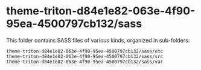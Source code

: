 # theme-triton-d84e1e82-063e-4f90-95ea-4500797cb132/sass

This folder contains SASS files of various kinds, organized in sub-folders:

    theme-triton-d84e1e82-063e-4f90-95ea-4500797cb132/sass/etc
    theme-triton-d84e1e82-063e-4f90-95ea-4500797cb132/sass/src
    theme-triton-d84e1e82-063e-4f90-95ea-4500797cb132/sass/var

